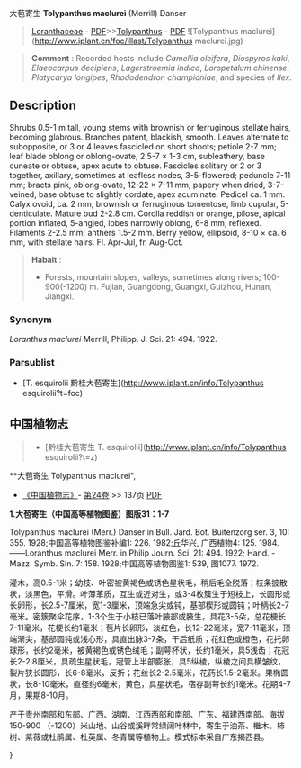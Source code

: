 大苞寄生 **Tolypanthus maclurei** (Merrill) Danser

> [Loranthaceae](http://www.iplant.cn/info/Loranthaceae?t=foc) - [PDF](http://www.iplant.cn/foc/pdf/Loranthaceae.pdf)>>[Tolypanthus](http://www.iplant.cn/info/Tolypanthus?t=foc) - [PDF](http://www.iplant.cn/foc/pdf/Tolypanthus.pdf)
![Tolypanthus maclurei](http://www.iplant.cn/foc/illast/Tolypanthus maclurei.jpg)


> **Comment** : 
> Recorded hosts include *Camellia* *oleifera*, *Diospyros* *kaki*, *Elaeocarpus* *decipiens*, *Lagerstroemia* *indica*, *Loropetalum* *chinense*, *Platycarya* *longipes*, *Rhododendron* *championiae*, and species of *Ilex*.

## Description

Shrubs 0.5-1 m tall, young stems with brownish or ferruginous stellate hairs, becoming glabrous. Branches patent, blackish, smooth. Leaves alternate to subopposite, or 3 or 4 leaves fascicled on short shoots; petiole 2-7 mm; leaf blade oblong or oblong-ovate, 2.5-7 × 1-3 cm, subleathery, base cuneate or obtuse, apex acute to obtuse. Fascicles solitary or 2 or 3 together, axillary, sometimes at leafless nodes, 3-5-flowered; peduncle 7-11 mm; bracts pink, oblong-ovate, 12-22 × 7-11 mm, papery when dried, 3-7-veined, base obtuse to slightly cordate, apex acuminate. Pedicel ca. 1 mm. Calyx ovoid, ca. 2 mm, brownish or ferruginous tomentose, limb cupular, 5-denticulate. Mature bud 2-2.8 cm. Corolla reddish or orange, pilose, apical portion inflated, 5-angled, lobes narrowly oblong, 6-8 mm, reflexed. Filaments 2-2.5 mm; anthers 1.5-2 mm. Berry yellow, ellipsoid, 8-10 × ca. 6 mm, with stellate hairs. Fl. Apr-Jul, fr. Aug-Oct.


> **Habait** : 
>* Forests, mountain slopes, valleys, sometimes along rivers; 100-900(-1200) m. Fujian, Guangdong, Guangxi, Guizhou, Hunan, Jiangxi.

### Synonym
*Loranthus* *maclurei* Merrill, Philipp. J. Sci. 21: 494. 1922.

### Parsublist

* [T.  esquirolii  黔桂大苞寄生](http://www.iplant.cn/info/Tolypanthus esquirolii?t=foc)

## 中国植物志

> * [黔桂大苞寄生  T.  esquirolii](http://www.iplant.cn/info/Tolypanthus esquirolii?t=z)


**大苞寄生 Tolypanthus maclurei",

* [《中国植物志》](http://www.iplant.cn/frps)- [第24卷](http://www.iplant.cn/frps/vol/24) >> 137页 [PDF](http://www.iplant.cn/frps/pdf/24/137.pdf)


**1.大苞寄生（中国高等植物图鉴）图版31：1-7**

Tolypanthus maclurei (Merr.) Danser in Bull. Jard. Bot. Buitenzorg ser. 3, 10: 355. 1928;中国高等植物图鉴补编1: 226. 1982;丘华兴, 广西植物4: 125. 1984. ——Loranthus maclurei Merr. in Philip Journ. Sci. 21: 494. 1922; Hand. -Mazz. Symb. Sin. 7: 158. 1928;中国高等植物图鉴1: 539, 图1077. 1972.

灌木，高0.5-1米；幼枝、叶密被黄褐色或锈色星状毛，稍后毛全脱落；枝条披散状，淡黑色，平滑。叶薄革质，互生或近对生，或3-4枚簇生于短枝上，长圆形或长卵形，长2.5-7厘米，宽1-3厘米，顶端急尖或钝，基部楔形或圆钝；叶柄长2-7毫米。密簇聚伞花序，1-3个生于小枝已落叶腋部或腋生，具花3-5朵，总花梗长7-11毫米，花梗长约1毫米；苞片长卵形，淡红色，长12-22毫米，宽7-11毫米，顶端渐尖，基部圆钝或浅心形，具直出脉3-7条，干后纸质；花红色或橙色，花托卵球形，长约2毫米，被黄褐色或锈色绒毛；副萼杯状，长约1毫米，具5浅齿；花冠长2-2.8厘米，具疏生星状毛，冠管上半部膨胀，具5纵棱，纵棱之间具横皱纹，裂片狭长圆形，长6-8毫米，反折；花丝长2-2.5毫米，花药长1.5-2毫米。果椭圆状，长8-10毫米，直径约6毫米，黄色，具星状毛，宿存副萼长约1毫米。花期4-7月，果期8-10月。

产于贵州南部和东部、广西、湖南、江西西部和南部、广东、福建西南部。海拔150-900 （-1200）米山地、山谷或溪畔常绿阔叶林中，寄生于油茶、檵木、柿树、紫薇或杜鹃属、杜英属、冬青属等植物上。模式标本采自广东揭西县。

}